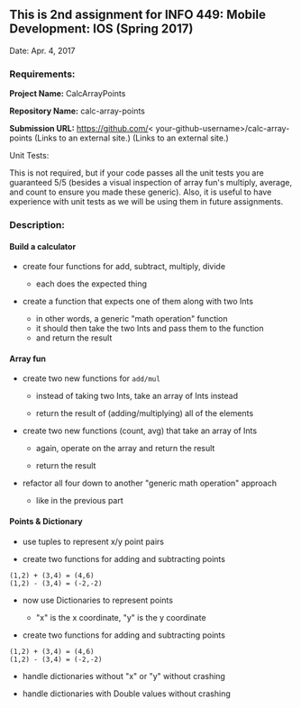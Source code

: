 ## This is 2nd assignment for INFO 449: Mobile Development: IOS (Spring 2017)

Date: Apr. 4, 2017

### Requirements:

__Project Name:__ CalcArrayPoints

__Repository Name:__ calc-array-points

__Submission URL:__ https://github.com/&lt; your-github-username>/calc-array-points (Links to an external site.) (Links to an external site.)

Unit Tests:

This is not required, but if your code passes all the unit tests you are guaranteed 5/5 (besides a visual inspection of array fun's multiply, average, and count to ensure you made these generic). Also, it is useful to have experience with unit tests as we will be using them in future assignments.

### Description:

#### Build a calculator

- create four functions for add, subtract, multiply, divide

    - each does the expected thing

- create a function that expects one of them along with two Ints

    - in other words, a generic "math operation" function
    - it should then take the two Ints and pass them to the function
    - and return the result
    
#### Array fun

- create two new functions for `add/mul`

    - instead of taking two Ints, take an array of Ints instead
    
    - return the result of (adding/multiplying) all of the elements

- create two new functions (count, avg) that take an array of Ints

    - again, operate on the array and return the result
    
    - return the result

- refactor all four down to another "generic math operation" approach

    - like in the previous part

#### Points &amp; Dictionary

- use tuples to represent x/y point pairs

- create two functions for adding and subtracting points
```
(1,2) + (3,4) = (4,6)
(1,2) - (3,4) = (-2,-2)
```
- now use Dictionaries to represent points

    - "x" is the x coordinate, "y" is the y coordinate

- create two functions for adding and subtracting points
```
(1,2) + (3,4) = (4,6)
(1,2) - (3,4) = (-2,-2)
```
- handle dictionaries without "x" or "y" without crashing

- handle dictionaries with Double values without crashing












